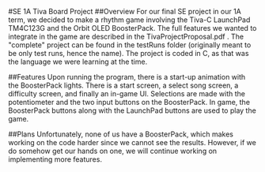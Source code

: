 #SE 1A Tiva Board Project
##Overview
For our final SE project in our 1A term, we decided to make a rhythm game involving the Tiva-C LaunchPad TM4C123G and the Orbit OLED BoosterPack. The full features we wanted to integrate in the game are described in the TivaProjectProposal.pdf . The "complete" project can be found in the testRuns folder (originally meant to be only test runs, hence the name). The project is coded in C, as that was the language we were learning at the time.

##Features
Upon running the program, there is a start-up animation with the BoosterPack lights. There is a start screen, a select song screen, a difficulty screen, and finally an in-game UI. Selections are made with the potentiometer and the two input buttons on the BoosterPack. In game, the BoosterPack buttons along with the LaunchPad buttons are used to play the game.

##Plans
Unfortunately, none of us have a BoosterPack, which makes working on the code harder since we cannot see the results. However, if we do somehow get our hands on one, we will continue working on implementing more features.
